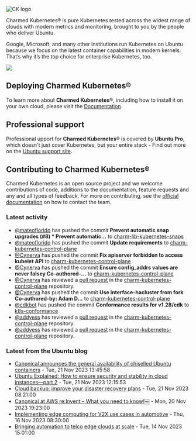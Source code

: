 ![CK logo](https://assets.ubuntu.com/v1/451d4cf4-Charmed+Kubernetes_RGB_onWhite_2022.svg)

Charmed Kubernetes® is pure Kubernetes tested across the widest range of clouds with modern metrics and monitoring, brought to you by the people who deliver Ubuntu.

Google, Microsoft, and many other institutions run Kubernetes on Ubuntu because we focus on the latest container capabilities in modern kernels. That’s why it’s the top choice for enterprise Kubernetes, too.

![](https://assets.ubuntu.com/v1/843c77b6-juju-at-a-glace.svg)

## Deploying Charmed Kubernetes®

To learn more about **Charmed Kubernetes**®, including how to install it on your own cloud, please visit the [Documentation][docs].

## Professional support

Professional upport for **Charmed Kubernetes**® is covered by **Ubuntu Pro**, which doesn't just cover Kubernetes, but your entire stack - Find out more on the [Ubuntu support site](https://ubuntu.com/support).

## Contributing to Charmed Kubernetes®

Charmed Kubernetes is an open source project and we welcome contributions of code, additions to the documentation, feature requests and any and all types of feedback. For more on contributing, see the [official documentation][get-in-touch] on how to contact the team.

<!-- LINKS -->
[docs]: https://ubuntu.com/kubernetes/docs
[get-in-touch]: https://ubuntu.com/kubernetes/docs/get-in-touch

### Latest activity

<!-- activity starts -->
 - [@mateoflorido](https://github.com/mateoflorido) has pushed the commit **Prevent automatic snap upgrades (#8)  * Prevent automatic...** to [charm-lib-kubernetes-snaps](https://github.com/charmed-kubernetes/charm-lib-kubernetes-snaps)
 - [@mateoflorido](https://github.com/mateoflorido) has pushed the commit **Update requirements** to [charm-kubernetes-control-plane](https://github.com/charmed-kubernetes/charm-kubernetes-control-plane)
 - [@Cynerva](https://github.com/Cynerva) has pushed the commit **Fix apiserver forbidden to access kubelet API** to [charm-kubernetes-control-plane](https://github.com/charmed-kubernetes/charm-kubernetes-control-plane)
 - [@Cynerva](https://github.com/Cynerva) has pushed the commit **Ensure config_addrs values are never falsey  Co-authored-...** to [charm-kubernetes-control-plane](https://github.com/charmed-kubernetes/charm-kubernetes-control-plane)
 - [@Cynerva](https://github.com/Cynerva) has reviewed a [pull request](https://github.com/charmed-kubernetes/charm-kubernetes-control-plane/pull/308) in the [charm-kubernetes-control-plane](https://github.com/charmed-kubernetes/charm-kubernetes-control-plane) repository.
 - [@Cynerva](https://github.com/Cynerva) has pushed the commit **Use interface-hacluster from fork  Co-authored-by: Adam D...** to [charm-kubernetes-control-plane](https://github.com/charmed-kubernetes/charm-kubernetes-control-plane)
 - [@cdkbot](https://github.com/cdkbot) has pushed the commit **Conformance results for v1.28/cdk** to [k8s-conformance](https://github.com/charmed-kubernetes/k8s-conformance)
 - [@addyess](https://github.com/addyess) has reviewed a [pull request](https://github.com/charmed-kubernetes/charm-kubernetes-control-plane/pull/308) in the [charm-kubernetes-control-plane](https://github.com/charmed-kubernetes/charm-kubernetes-control-plane) repository.
 - [@addyess](https://github.com/addyess) has reviewed a [pull request](https://github.com/charmed-kubernetes/charm-kubernetes-control-plane/pull/308) in the [charm-kubernetes-control-plane](https://github.com/charmed-kubernetes/charm-kubernetes-control-plane) repository.
<!-- activity ends -->

<!-- roadmap starts -->

<!-- roadmap ends -->

### Latest from the Ubuntu blog

<!-- blog starts -->
* [Canonical announces the general availability of chiselled Ubuntu containers](https://ubuntu.com//blog/chiselled-ubuntu-ga) - Tue, 21 Nov 2023 13:45:58 
* [Ubuntu Explained: How to ensure security and stability in cloud instances—part 2](https://ubuntu.com//blog/ubuntu-updates-best-practices-for-updating-your-instance) - Tue, 21 Nov 2023 12:15:53 
* [Cloud backup: improve your disaster recovery plans](https://ubuntu.com//blog/cloud-backup) - Tue, 21 Nov 2023 08:21:00 
* [Canonical at AWS re:Invent &#8211; What you need to know!￼](https://ubuntu.com//blog/canonical-at-aws-reinvent-what-you-need-to-know) - Mon, 20 Nov 2023 19:23:00 
* [Implementing edge computing for V2X use cases in automotive](https://ubuntu.com//blog/implementing-edge-computing-for-v2x-use-cases-in-automotive) - Thu, 16 Nov 2023 08:30:00 
* [Bringing automation to telco edge clouds at scale](https://ubuntu.com//blog/bringing-automation-to-telco-edge-clouds-at-scale) - Tue, 14 Nov 2023 15:01:00 
<!-- blog ends -->
